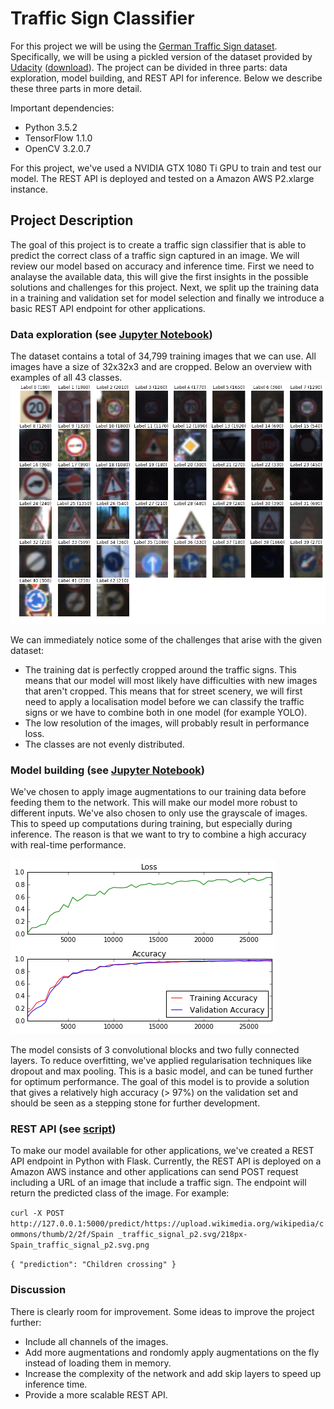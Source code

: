 # Traffic Sign Classifier

For this project we will be using the [German Traffic Sign dataset](http://benchmark.ini.rub.de/?section=gtsrb&subsection=dataset). Specifically, we will be using a pickled version of the dataset provided by [Udacity](www.udacity.com) ([download](https://d17h27t6h515a5.cloudfront.net/topher/2017/February/5898cd6f_traffic-signs-data/traffic-signs-data.zip)). The project can be divided in three parts: data exploration, model building, and REST API for inference. Below we describe these three parts in more detail. 

Important dependencies:
- Python 3.5.2
- TensorFlow 1.1.0
- OpenCV 3.2.0.7

For this project, we've used a NVIDIA GTX 1080 Ti GPU to train and test our model. The REST API is deployed and tested on a Amazon AWS P2.xlarge instance.


## Project Description
The goal of this project is to create a traffic sign classifier that is able to predict the correct class of a traffic sign captured in an image. We will review our model based on accuracy and inference time. First we need to analayse the available data, this will give the first insights in the possible solutions and challenges for this project. Next, we split up the training data in a training and validation set for model selection and finally we introduce a basic REST API endpoint for other applications.

### Data exploration (see [Jupyter Notebook](https://github.com/indradenbakker/Traffic-Sign-Classifier/blob/master/notebook/Traffic%20Sign%20Classifier%20-%20Data%20Analysis%20%26%20Model%20Training.ipynb))

The dataset contains a total of 34,799 training images that we can use. All images have a size of 32x32x3 and are cropped. Below an overview with examples of all 43 classes.
![alt tag](https://github.com/indradenbakker/traffic-sign-classifier/blob/master/images/example_training_images.png?raw=true)

We can immediately notice some of the challenges that arise with the given dataset:
* The training dat is perfectly cropped around the traffic signs. This means that our model will most likely have difficulties with new images that aren't cropped. This means that for street scenery, we will first need to apply a localisation model before we can classify the traffic signs or we have to combine both in one model (for example YOLO). 
* The low resolution of the images, will probably result in performance loss. 
* The classes are not evenly distributed.

### Model building (see [Jupyter Notebook](https://github.com/indradenbakker/Traffic-Sign-Classifier/blob/master/notebook/Traffic%20Sign%20Classifier%20-%20Data%20Analysis%20%26%20Model%20Training.ipynb))
We've chosen to apply image augmentations to our training data before feeding them to the network. This will make our model more robust to different inputs. We've also chosen to only use the grayscale of images. This to speed up computations during training, but especially during inference. The reason is that we want to try to combine a high accuracy with real-time performance. 

![alt tag](https://github.com/indradenbakker/Traffic-Sign-Classifier/blob/master/images/training%20results.png?raw=true)

The model consists of 3 convolutional blocks and two fully connected layers. To reduce overfitting, we've applied regularisation techniques like dropout and max pooling. This is a  basic model, and can be tuned further for optimum performance. The goal of this model is to provide a solution that gives a relatively high accuracy (> 97%) on the validation set and should be seen as a stepping stone for further development. 

### REST API (see [script](https://github.com/indradenbakker/Traffic-Sign-Classifier/blob/master/inference_endpoint.py))
To make our model available for other applications, we've created a REST API endpoint in Python with Flask. Currently, the REST API is deployed on a Amazon AWS instance and other applications can send POST request including a URL of an image that include a traffic sign. The endpoint will return the predicted class of the image. For example:

`curl -X POST http://127.0.0.1:5000/predict/https://upload.wikimedia.org/wikipedia/commons/thumb/2/2f/Spain
_traffic_signal_p2.svg/218px-Spain_traffic_signal_p2.svg.png`

`
{
  "prediction": "Children crossing"
}
`

### Discussion

There is clearly room for improvement. Some ideas to improve the project further:
* Include all channels of the images.
* Add more augmentations and rondomly apply augmentations on the fly instead of loading them in memory. 
* Increase the complexity of the network and add skip layers to speed up inference time.
* Provide a more scalable REST API.
